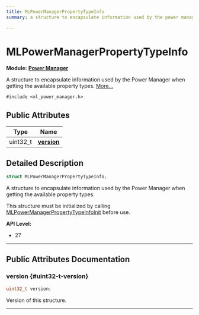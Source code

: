 ```yaml
---
title: MLPowerManagerPropertyTypeInfo
summary: a structure to encapsulate information used by the power manager when getting the available property types. 

---
```


# MLPowerManagerPropertyTypeInfo

**Module:** **[Power Manager](/versioned_docs/version-14-Jun-2023/api-ref/api/Modules/group___power_manager/group___power_manager.md)**



A structure to encapsulate information used by the Power Manager when getting the available property types.  [More...](#detailed-description)


`#include <ml_power_manager.h>`

## Public Attributes

| Type           | Name           |
| -------------- | -------------- |
| uint32_t | **[version](/versioned_docs/version-14-Jun-2023/api-ref/api/Modules/group___power_manager/struct_m_l_power_manager_property_type_info.md#uint32-t-version)**  |

## Detailed Description

```cpp
struct MLPowerManagerPropertyTypeInfo;
```

A structure to encapsulate information used by the Power Manager when getting the available property types. 

This structure must be initialized by calling [MLPowerManagerPropertyTypeInfoInit](/versioned_docs/version-14-Jun-2023/api-ref/api/Modules/group___power_manager/group___power_manager.md#void-mlpowermanagerpropertytypeinfoinit) before use.




**API Level:**
  * 27




-----------
## Public Attributes Documentation

### version {#uint32-t-version}

```cpp
uint32_t version;
```


Version of this structure. 





-----------

